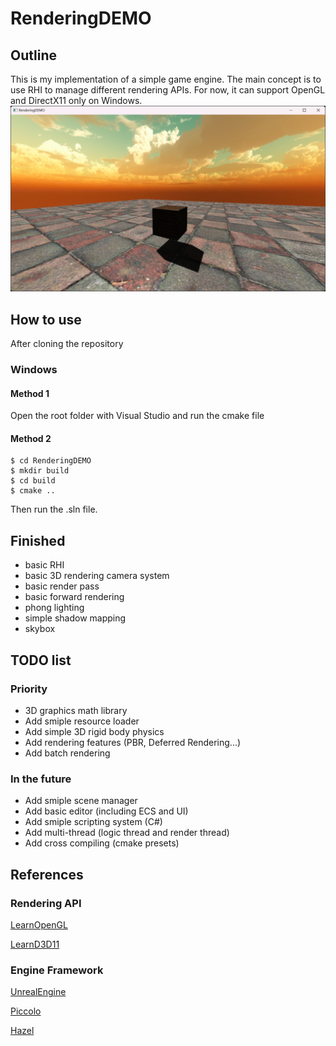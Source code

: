 # RenderingDEMO

## Outline
This is my implementation of a simple game engine. The main concept is to use RHI to manage different rendering APIs. For now, it can support OpenGL and DirectX11 only on Windows.
![preview](Imgs/preview.png)

## How to use
After cloning the repository
### Windows
#### Method 1
Open the root folder with Visual Studio and run the cmake file 
#### Method 2
```
$ cd RenderingDEMO
$ mkdir build
$ cd build
$ cmake ..
```
Then run the .sln file.

## Finished 
- basic RHI 
- basic 3D rendering camera system
- basic render pass
- basic forward rendering
- phong lighting
- simple shadow mapping
- skybox

## TODO list
### Priority
- 3D graphics math library
- Add smiple resource loader
- Add simple 3D rigid body physics
- Add rendering features (PBR, Deferred Rendering...)
- Add batch rendering

### In the future
- Add smiple scene manager
- Add basic editor (including ECS and UI)
- Add smiple scripting system (C#)
- Add multi-thread (logic thread and render thread)
- Add cross compiling (cmake presets)

## References
### Rendering API
[LearnOpenGL](https://learnopengl.com/Getting-started/OpenGL)

[LearnD3D11](https://graphicsprogramming.github.io/learnd3d11/1-introduction/1-1-getting-started/1-1-0-overview/)
### Engine Framework
[UnrealEngine](https://github.com/folgerwang/UnrealEngine)

[Piccolo](https://github.com/BoomingTech/Piccolo)

[Hazel](https://github.com/TheCherno/Hazel)